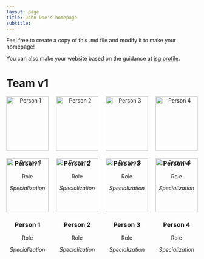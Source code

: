 ```yaml
---
layout: page
title: John Doe's homepage
subtitle: 
---
```


Feel free to create a copy of this .md file and modify it to make your homepage!

You can also make your website based on the guidance at [jsg profile](https://eps.jsg.utexas.edu/files/Updating-JSG-Profile.pdf).


# Team v1

<div style="display: grid; grid-template-columns: repeat(4, 1fr); gap: 20px; text-align: center;">

<div>
    <img src="/people/images/Liang.jpg" alt="Person 1" style="width: 100%; max-width: 150px;"/>
    <h3>Person 1</h3>
    <p>Role</p>
    <p><em>Specialization</em></p>
</div>

<div>
    <img src="/people/images/Liang.jpg" alt="Person 2" style="width: 100%; max-width: 150px;"/>
    <h3>Person 2</h3>
    <p>Role</p>
    <p><em>Specialization</em></p>
</div>

<div>
    <img src="/people/images/Liang.jpg" alt="Person 3" style="width: 100%; max-width: 150px;"/>
    <h3>Person 3</h3>
    <p>Role</p>
    <p><em>Specialization</em></p>
</div>

<div>
    <img src="/people/images/Liang.jpg" alt="Person 4" style="width: 100%; max-width: 150px;"/>
    <h3>Person 4</h3>
    <p>Role</p>
    <p><em>Specialization</em></p>
</div>


<div>
    <img src="/people/images/Liang.jpg" alt="Person 1" style="width: 100%; max-width: 150px;"/>
    <h3>Person 1</h3>
    <p>Role</p>
    <p><em>Specialization</em></p>
</div>

<div>
    <img src="/people/images/Liang.jpg" alt="Person 2" style="width: 100%; max-width: 150px;"/>
    <h3>Person 2</h3>
    <p>Role</p>
    <p><em>Specialization</em></p>
</div>

<div>
    <img src="/people/images/Liang.jpg" alt="Person 3" style="width: 100%; max-width: 150px;"/>
    <h3>Person 3</h3>
    <p>Role</p>
    <p><em>Specialization</em></p>
</div>

<div>
    <img src="/people/images/Liang.jpg" alt="Person 4" style="width: 100%; max-width: 150px;"/>
    <h3>Person 4</h3>
    <p>Role</p>
    <p><em>Specialization</em></p>
</div>

</div>

